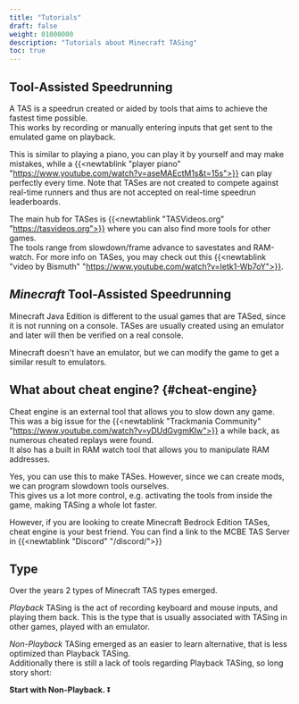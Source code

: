 ```yaml
---
title: "Tutorials"
draft: false
weight: 01000000
description: "Tutorials about Minecraft TASing"
toc: true
---
```

## Tool-Assisted Speedrunning
A TAS is a speedrun created or aided by tools that aims to achieve the fastest time possible.  
This works by recording or manually entering inputs that get sent to the emulated game on playback.  
  
This is similar to playing a piano, you can play it by yourself and may make mistakes, while a 
{{<newtablink "player piano" "https://www.youtube.com/watch?v=aseMAEctM1s&t=15s">}} can play perfectly every time.
Note that TASes are not created to compete against real-time runners and thus are not accepted on real-time speedrun leaderboards.  

The main hub for TASes is {{<newtablink "TASVideos.org" "https://tasvideos.org">}} where you can also find more tools for other games.  
The tools range from slowdown/frame advance to savestates and RAM-watch. For more info on TASes, you may check out this {{<newtablink "video by Bismuth" "https://www.youtube.com/watch?v=Ietk1-Wb7oY">}}.

## *Minecraft* Tool-Assisted Speedrunning
Minecraft Java Edition is different to the usual games that are TASed, since it is not running on a
console. TASes are usually created using an emulator and later will then be verified on a real console.  

Minecraft doesn't have an emulator, but we can modify the game to get a similar result to emulators.  

## What about cheat engine? {#cheat-engine}
Cheat engine is an external tool that allows you to slow down any game. This was a big issue for the {{<newtablink "Trackmania Community" "https://www.youtube.com/watch?v=yDUdGvgmKIw">}} a while back, as numerous cheated replays were found.  
It also has a built in RAM watch tool that allows you to manipulate RAM addresses.  
  
Yes, you can use this to make TASes. However, since we can create mods, we can program slowdown tools ourselves.  
This gives us a lot more control, e.g. activating the tools from inside the game, making TASing a whole lot faster.  
  
However, if you are looking to create Minecraft Bedrock Edition TASes, cheat engine is your best friend. You can find a link to the MCBE TAS Server in {{<newtablink "Discord" "/discord/">}}


## Type
Over the years 2 types of Minecraft TAS types emerged.  
  
*Playback* TASing is the act of recording keyboard and mouse inputs, and playing them back.  This is the type that is usually associated with TASing in other
games, played with an emulator.  
  
*Non-Playback* TASing emerged as an easier to learn alternative, that is less optimized than
Playback TASing.  
Additionally there is still a lack of tools regarding Playback TASing, so long story short:

**Start with Non-Playback.** ⏬
